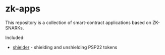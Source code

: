 # zk-apps

This repository is a collection of smart-contract applications based on ZK-SNARKs.

Included:
 - [shielder](shielder/) - shielding and unshielding PSP22 tokens
